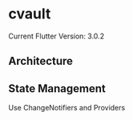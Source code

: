 # cvault
Current Flutter Version: 3.0.2

## Architecture


## State Management
Use ChangeNotifiers and Providers

